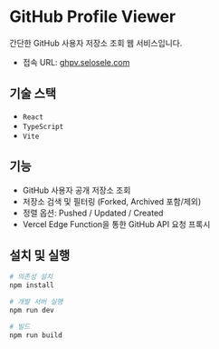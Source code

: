 # GitHub Profile Viewer

간단한 GitHub 사용자 저장소 조회 웹 서비스입니다.

- 접속 URL: [ghpv.selosele.com](https://ghpv.selosele.com)

## 기술 스택

- `React`
- `TypeScript`
- `Vite`

## 기능

- GitHub 사용자 공개 저장소 조회
- 저장소 검색 및 필터링 (Forked, Archived 포함/제외)
- 정렬 옵션: Pushed / Updated / Created
- Vercel Edge Function을 통한 GitHub API 요청 프록시

## 설치 및 실행

```bash
# 의존성 설치
npm install

# 개발 서버 실행
npm run dev

# 빌드
npm run build
```

